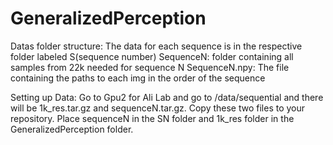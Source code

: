 # GeneralizedPerception
Datas folder structure: The data for each sequence is in the respective folder labeled S(sequence number)
SequenceN: folder containing all samples from 22k needed for sequence N
SequenceN.npy: The file containing the paths to each img in the order of the sequence

Setting up Data: 
Go to Gpu2 for Ali Lab and go to /data/sequential and there will be 1k_res.tar.gz and sequenceN.tar.gz. Copy these two files to your repository. Place sequenceN in the SN folder and 1k_res folder in the GeneralizedPerception folder. 
